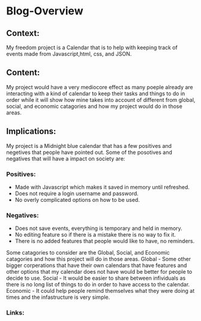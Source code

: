 # Blog-Overview

## Context: 
My freedom project is a Calendar that is to help with keeping track of events made from Javascript,html, css, and JSON.

## Content: 
My project would have a very mediocore effect as many poeple already are interacting with a kind of calendar to keep their tasks and things to do in order while it will show how mine takes into account of different from global, social, and economic catagories and how my project would do in those areas.

## Implications: 
My project is a Midnight blue calendar that has a few positives and negetives that people have pointed out. Some of the posotives and negatives that will have a impact on society are:

### Positives:

- Made with Javascript which makes it saved in memory until refreshed.
- Does not require a login username and password.
- No overly complicated options on how to be used.

### Negatives:

- Does not save events, everything is temporary and held in memory.
- No editing feature so if there is a mistake there is no way to fix it.
- There is no added features that people would like to have, no reminders.


Some catagories to consider are the Global, Social, and Economic catagories and how this project will do in those areas.
Global - Some other bigger corperations that have their own calendars that have features and other options that my calendar does not have would be better for people to decide to use.
Social - It would be easier to share between infividuals as there is no long list of things to do in order to have access to the calendar.
Economic - It could help people remind themselves what they were doing at times and the infastructure is very simple.

### Links:

